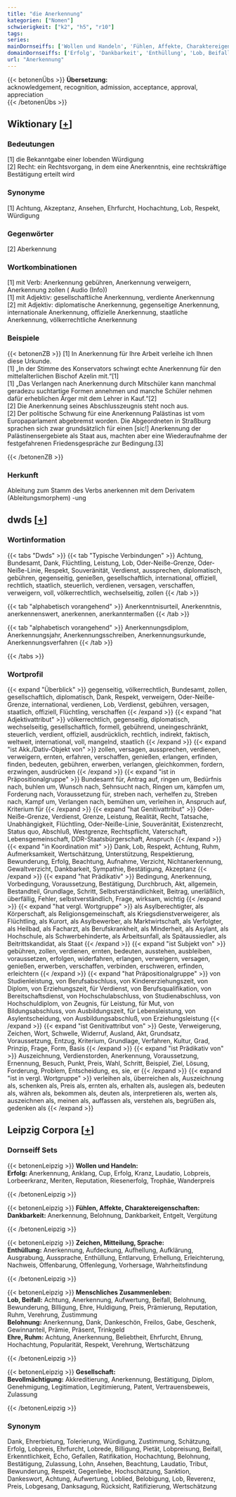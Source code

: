 ```yaml
---
title: "die Anerkennung"
kategorien: ["Nomen"]
schwierigkeit: ["k2", "h5", "r10"]
tags:
series:
mainDornseiffs: ['Wollen und Handeln', 'Fühlen, Affekte, Charaktereigenschaften', 'Zeichen, Mitteilung, Sprache', 'Menschliches Zusammenleben', 'Gesellschaft']
domainDornseiffs: ['Erfolg', 'Dankbarkeit', 'Enthüllung', 'Lob, Beifall', 'Belohnung', 'Ehre, Ruhm', 'Bevollmächtigung']
url: "Anerkennung"
---
```


{{< betonenÜbs >}}
**Übersetzung:**  
acknowledgement, recognition, admission, acceptance, approval, appreciation  
{{< /betonenÜbs >}}

## Wiktionary [[+](https://de.wiktionary.org/wiki/Anerkennung)]

### Bedeutungen
[1] die Bekanntgabe einer lobenden Würdigung  
[2] Recht: ein Rechtsvorgang, in dem eine Anerkenntnis, eine rechtskräftige Bestätigung erteilt wird  

### Synonyme
[1] Achtung, Akzeptanz, Ansehen, Ehrfurcht, Hochachtung, Lob, Respekt, Würdigung  

### Gegenwörter
[2] Aberkennung  

### Wortkombinationen
[1] mit Verb:  Anerkennung gebühren, Anerkennung verweigern, Anerkennung zollen ( Audio (Info))  
[1] mit Adjektiv: gesellschaftliche Anerkennung, verdiente Anerkennung  
[2] mit Adjektiv: diplomatische Anerkennung, gegenseitige Anerkennung, internationale Anerkennung, offizielle Anerkennung, staatliche Anerkennung, völkerrechtliche Anerkennung  

### Beispiele
{{< betonenZB >}}
[1] In Anerkennung für Ihre Arbeit verleihe ich Ihnen diese Urkunde.  
[1] „In der Stimme des Konservators schwingt echte Anerkennung für den mittelalterlichen Bischof Azelin mit.“[1]  
[1] „Das Verlangen nach Anerkennung durch Mitschüler kann manchmal geradezu suchtartige Formen annehmen und manche Schüler nehmen dafür erheblichen Ärger mit dem Lehrer in Kauf.“[2]  
[2] Die Anerkennung seines Abschlusszeugnis steht noch aus.  
[2] Der politische Schwung für eine Anerkennung Palästinas ist vom Europaparlament abgebremst worden. Die Abgeordneten in Straßburg sprachen sich zwar grundsätzlich für einen [sic!] Anerkennung der Palästinensergebiete als Staat aus, machten aber eine Wiederaufnahme der festgefahrenen Friedensgespräche zur Bedingung.[3]  

{{< /betonenZB >}}
### Herkunft
Ableitung zum Stamm des Verbs anerkennen mit dem Derivatem (Ableitungsmorphem) -ung  



## dwds [[+](https://www.dwds.de/wb/Anerkennung)]

### Wortinformation
{{< tabs "Dwds" >}}
{{< tab "Typische Verbindungen" >}}
Achtung, Bundesamt, Dank, Flüchtling, Leistung, Lob, Oder-Neiße-Grenze, Oder-Neiße-Linie, Respekt, Souveränität, Verdienst, aussprechen, diplomatisch, gebühren, gegenseitig, genießen, gesellschaftlich, international, offiziell, rechtlich, staatlich, steuerlich, verdienen, versagen, verschaffen, verweigern, voll, völkerrechtlich, wechselseitig, zollen
{{< /tab >}}

{{< tab "alphabetisch vorangehend" >}}
Anerkenntnisurteil, Anerkenntnis, anerkennenswert, anerkennen, anerkanntermaßen
{{< /tab >}}

{{< tab "alphabetisch vorangehend" >}}
Anerkennungsdiplom, Anerkennungsjahr, Anerkennungsschreiben, Anerkennungsurkunde, Anerkennungsverfahren
{{< /tab >}}

{{< /tabs >}}

### Wortprofil
{{< expand "Überblick" >}} gegenseitig, völkerrechtlich, Bundesamt, zollen, gesellschaftlich, diplomatisch, Dank, Respekt, verweigern, Oder-Neiße-Grenze, international, verdienen, Lob, Verdienst, gebühren, versagen, staatlich, offiziell, Flüchtling, verschaffen {{< /expand >}}
{{< expand "hat Adjektivattribut" >}} völkerrechtlich, gegenseitig, diplomatisch, wechselseitig, gesellschaftlich, formell, gebührend, uneingeschränkt, steuerlich, verdient, offiziell, ausdrücklich, rechtlich, indirekt, faktisch, weltweit, international, voll, mangelnd, staatlich {{< /expand >}}
{{< expand "ist Akk./Dativ-Objekt von" >}} zollen, versagen, aussprechen, verdienen, verweigern, ernten, erfahren, verschaffen, genießen, erlangen, erfinden, finden, bedeuten, gebühren, erwerben, verlangen, gleichkommen, fordern, erzwingen, ausdrücken {{< /expand >}}
{{< expand "ist in Präpositionalgruppe" >}} Bundesamt für, Antrag auf, ringen um, Bedürfnis nach, buhlen um, Wunsch nach, Sehnsucht nach, Ringen um, kämpfen um, Forderung nach, Voraussetzung für, streben nach, verhelfen zu, Streben nach, Kampf um, Verlangen nach, bemühen um, verleihen in, Anspruch auf, Kriterium für {{< /expand >}}
{{< expand "hat Genitivattribut" >}} Oder-Neiße-Grenze, Verdienst, Grenze, Leistung, Realität, Recht, Tatsache, Unabhängigkeit, Flüchtling, Oder-Neiße-Linie, Souveränität, Existenzrecht, Status quo, Abschluß, Westgrenze, Rechtspflicht, Vaterschaft, Lebensgemeinschaft, DDR-Staatsbürgerschaft, Anspruch {{< /expand >}}
{{< expand "in Koordination mit" >}} Dank, Lob, Respekt, Achtung, Ruhm, Aufmerksamkeit, Wertschätzung, Unterstützung, Respektierung, Bewunderung, Erfolg, Beachtung, Aufnahme, Verzicht, Nichtanerkennung, Gewaltverzicht, Dankbarkeit, Sympathie, Bestätigung, Akzeptanz {{< /expand >}}
{{< expand "hat Prädikativ" >}} Bedingung, Anerkennung, Vorbedingung, Voraussetzung, Bestätigung, Durchbruch, Akt, allgemein, Bestandteil, Grundlage, Schritt, Selbstverständlichkeit, Beitrag, unerläßlich, überfällig, Fehler, selbstverständlich, Frage, wirksam, wichtig {{< /expand >}}
{{< expand "hat vergl. Wortgruppe" >}} als Asylberechtigter, als Körperschaft, als Religionsgemeinschaft, als Kriegsdienstverweigerer, als Flüchtling, als Kurort, als Asylbewerber, als Marktwirtschaft, als Verfolgter, als Heilbad, als Facharzt, als Berufskrankheit, als Minderheit, als Asylant, als Hochschule, als Schwerbehinderte, als Arbeitsunfall, als Spätaussiedler, als Beitrittskandidat, als Staat {{< /expand >}}
{{< expand "ist Subjekt von" >}} gebühren, zollen, verdienen, ernten, bedeuten, ausstehen, ausbleiben, voraussetzen, erfolgen, widerfahren, erlangen, verweigern, versagen, genießen, erwerben, verschaffen, verbinden, erschweren, erfinden, erleichtern {{< /expand >}}
{{< expand "hat Präpositionalgruppe" >}} von Studienleistung, von Berufsabschluss, von Kindererziehungszeit, von Diplom, von Erziehungszeit, für Verdienst, von Berufsqualifikation, von Bereitschaftsdienst, von Hochschulabschluss, von Studienabschluss, von Hochschuldiplom, von Zeugnis, für Leistung, für Mut, von Bildungsabschluss, von Ausbildungszeit, für Lebensleistung, von Asylentscheidung, von Ausbildungsabschluß, von Erziehungsleistung {{< /expand >}}
{{< expand "ist Genitivattribut von" >}} Geste, Verweigerung, Zeichen, Wort, Schwelle, Widerruf, Ausland, Akt, Grundsatz, Voraussetzung, Entzug, Kriterium, Grundlage, Verfahren, Kultur, Grad, Prinzip, Frage, Form, Basis {{< /expand >}}
{{< expand "ist Prädikativ von" >}} Auszeichnung, Verdienstorden, Anerkennung, Voraussetzung, Ernennung, Besuch, Punkt, Preis, Wahl, Schritt, Beispiel, Ziel, Lösung, Forderung, Problem, Entscheidung, es, sie, er {{< /expand >}}
{{< expand "ist in vergl. Wortgruppe" >}} verleihen als, überreichen als, Auszeichnung als, schenken als, Preis als, ernten als, erhalten als, auslegen als, bedeuten als, währen als, bekommen als, deuten als, interpretieren als, werten als, auszeichnen als, meinen als, auffassen als, verstehen als, begrüßen als, gedenken als {{< /expand >}}

## Leipzig Corpora [[+](https://corpora.uni-leipzig.de/en/res?word=Anerkennung&corpusId=deu_newscrawl-public_2018)]

### Dornseiff Sets
{{< betonenLeipzig >}}
**Wollen und Handeln:**  
**Erfolg:** Anerkennung, Anklang, Cup, Erfolg, Kranz, Laudatio, Lobpreis, Lorbeerkranz, Meriten, Reputation, Riesenerfolg, Trophäe, Wanderpreis  

{{< /betonenLeipzig >}}


{{< betonenLeipzig >}}
**Fühlen, Affekte, Charaktereigenschaften:**  
**Dankbarkeit:** Anerkennung, Belohnung, Dankbarkeit, Entgelt, Vergütung  

{{< /betonenLeipzig >}}


{{< betonenLeipzig >}}
**Zeichen, Mitteilung, Sprache:**  
**Enthüllung:** Anerkennung, Aufdeckung, Aufhellung, Aufklärung, Ausgrabung, Aussprache, Enthüllung, Entlarvung, Erhellung, Erleichterung, Nachweis, Offenbarung, Offenlegung, Vorhersage, Wahrheitsfindung  

{{< /betonenLeipzig >}}


{{< betonenLeipzig >}}
**Menschliches Zusammenleben:**  
**Lob, Beifall:** Achtung, Anerkennung, Aufwertung, Beifall, Belohnung, Bewunderung, Billigung, Ehre, Huldigung, Preis, Prämierung, Reputation, Ruhm, Verehrung, Zustimmung  
**Belohnung:** Anerkennung, Dank, Dankeschön, Freilos, Gabe, Geschenk, Gewinnanteil, Prämie, Präsent, Trinkgeld  
**Ehre, Ruhm:** Achtung, Anerkennung, Beliebtheit, Ehrfurcht, Ehrung, Hochachtung, Popularität, Respekt, Verehrung, Wertschätzung  

{{< /betonenLeipzig >}}


{{< betonenLeipzig >}}
**Gesellschaft:**  
**Bevollmächtigung:** Akkreditierung, Anerkennung, Bestätigung, Diplom, Genehmigung, Legitimation, Legitimierung, Patent, Vertrauensbeweis, Zulassung  

{{< /betonenLeipzig >}}

### Synonym
Dank, Ehrerbietung, Tolerierung, Würdigung, Zustimmung, Schätzung, Erfolg, Lobpreis, Ehrfurcht, Lobrede, Billigung, Pietät, Lobpreisung, Beifall, Erkenntlichkeit, Echo, Gefallen, Ratifikation, Hochachtung, Belohnung, Bestätigung, Zulassung, Lohn, Ansehen, Beachtung, Laudatio, Tribut, Bewunderung, Respekt, Gegenliebe, Hochschätzung, Sanktion, Dankeswort, Achtung, Aufwertung, Loblied, Belobigung, Lob, Reverenz, Preis, Lobgesang, Danksagung, Rücksicht, Ratifizierung, Wertschätzung

